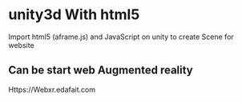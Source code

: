 # unity3d With html5
Import html5 (aframe.js) and JavaScript on unity to create Scene for website 


## Can be start web Augmented reality

Https://Webxr.edafait.com

